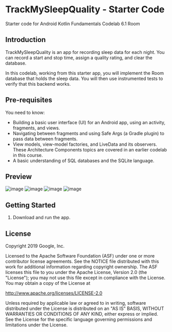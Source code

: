 TrackMySleepQuality - Starter Code
==================================

Starter code for Android Kotlin Fundamentals Codelab 6.1 Room

Introduction
------------

TrackMySleepQuality is an app for recording sleep data for each night. 
You can record a start and stop time, assign a quality rating, and clear the database. 

In this codelab, working from this starter app,
you will implement the Room database that holds the sleep data. 
You will then use instrumented tests to verify that this backend works. 


Pre-requisites
--------------

You need to know:

* Building a basic user interface (UI) for an Android app, 
  using an activity, fragments, and views.
* Navigating between fragments and using Safe Args (a Gradle plugin) 
  to pass data between fragments.
* View models, view-model factories, and LiveData and its observers. 
  These Architecture Components topics are covered in an earlier codelab in this course.
* A basic understanding of SQL databases and the SQLite language.


Preview
---------------

![image](https://user-images.githubusercontent.com/89562897/142991495-0e81cf3b-6f97-4d44-8bf9-1560d23979b8.png)
![image](https://user-images.githubusercontent.com/89562897/142991527-d3be98f1-4964-4cd5-98ca-12d0d61c031e.png)
![image](https://user-images.githubusercontent.com/89562897/142991556-dde8563f-6fb3-4da5-ba94-a81d2330c33b.png)
![image](https://user-images.githubusercontent.com/89562897/142991623-0d0da933-4bb6-45a3-b974-8770c8aa4d06.png)



Getting Started
---------------

1. Download and run the app.

License
-------

Copyright 2019 Google, Inc.

Licensed to the Apache Software Foundation (ASF) under one or more contributor
license agreements.  See the NOTICE file distributed with this work for
additional information regarding copyright ownership.  The ASF licenses this
file to you under the Apache License, Version 2.0 (the "License"); you may not
use this file except in compliance with the License.  You may obtain a copy of
the License at

  http://www.apache.org/licenses/LICENSE-2.0

Unless required by applicable law or agreed to in writing, software
distributed under the License is distributed on an "AS IS" BASIS, WITHOUT
WARRANTIES OR CONDITIONS OF ANY KIND, either express or implied.  See the
License for the specific language governing permissions and limitations under
the License.